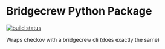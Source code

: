 # Bridgecrew Python Package
[![build status](https://github.com/bridgecrewio/bridgecrew-py/workflows/build/badge.svg)](https://github.com/bridgecrewio/bridgecrew-py/actions?query=workflow%3Abuild) 

Wraps checkov with a bridgecrew cli (does exactly the same)